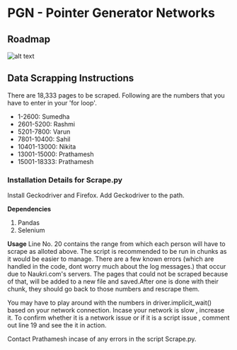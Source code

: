# PGN - Pointer Generator Networks

## Roadmap
![alt text](https://github.com/nikitakodkany/PGN/blob/main/DOCUMENTATION/RoadMap.png)

## Data Scrapping Instructions
There are 18,333 pages to be scraped. 
Following are the numbers that you have to enter in your 'for loop'.
- 1-2600: Sumedha 
- 2601-5200: Rashmi
- 5201-7800: Varun
- 7801-10400: Sahil
- 10401-13000: Nikita
- 13001-15000: Prathamesh
- 15001-18333: Prathamesh

### Installation Details for Scrape.py
Install Geckodriver and Firefox. Add Geckodriver to the path.

**Dependencies** 
1. Pandas
2. Selenium

**Usage**
Line No. 20 contains the range from which each person will have to scrape as alloted above. The script is recommended to be run in chunks as it would be easier to manage.
There are a few known errors (which are handled in the code, dont worry much about the log messages.) that occur due to Naukri.com's servers. The pages that could not be scraped because of that, will be added to a new file and saved.After one is done with their chunk, they should go back to those numbers and rescrape them.

You may have to play around with the numbers in driver.implicit_wait() based on your network connection. Incase your network is slow , increase it.
To confirm whether it is a network issue or if it is a script issue , comment out line 19 and see the it in action.

Contact Prathamesh incase of any errors in the script Scrape.py.
